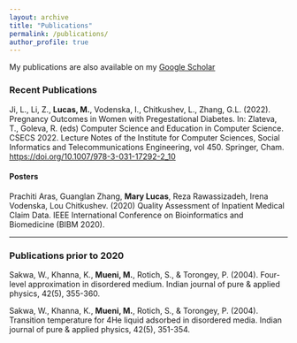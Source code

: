 ```yaml
---
layout: archive
title: "Publications"
permalink: /publications/
author_profile: true
---
```


My publications are also available on my [Google Scholar](https://scholar.google.com/citations?user=CFDaWyUAAAAJ&hl=en)

### Recent Publications

Ji, L., Li, Z., **Lucas, M.**, Vodenska, I., Chitkushev, L., Zhang, G.L. (2022). Pregnancy Outcomes in Women with Pregestational Diabetes. In: Zlateva, T., Goleva, R. (eds) Computer Science and Education in Computer Science. CSECS 2022. Lecture Notes of the Institute for Computer Sciences, Social Informatics and Telecommunications Engineering, vol 450. Springer, Cham. https://doi.org/10.1007/978-3-031-17292-2_10


#### Posters

Prachiti Aras, Guanglan Zhang, **Mary Lucas**, Reza Rawassizadeh, Irena Vodenska, Lou Chitkushev. (2020) Quality Assessment of Inpatient Medical Claim Data.  IEEE International Conference on Bioinformatics and Biomedicine (BIBM 2020).

----------------------------

### Publications prior to 2020

Sakwa, W., Khanna, K., **Mueni, M.**, Rotich, S., & Torongey, P. (2004). Four-level approximation in disordered medium. Indian journal of pure & applied physics, 42(5), 355-360.

Sakwa, W., Khanna, K., **Mueni, M.**, Rotich, S., & Torongey, P. (2004). Transition temperature for 4He liquid adsorbed in disordered media. Indian journal of pure & applied physics, 42(5), 351-354.



